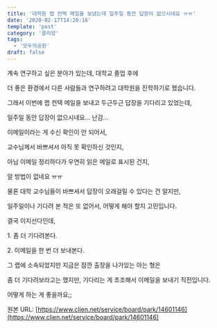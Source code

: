 ```yaml
---
title: '대학원 랩 컨택 메일을 보냈는데 일주일 동안 답장이 없으시네요 ㅠㅠ'
date: '2020-02-17T14:20:16'
template: 'post'
category: '클리앙'
tags: 
  - '모두의공원'
draft: false
---
```


계속 연구하고 싶은 분야가 있는데, 대학교 졸업 후에

더 좋은 환경에서 다른 사람들과 연구하려고 대학원을 진학하기로 했습니다.

  

그래서 이번에 랩 컨택 메일을 보내고 두근두근 답장을 기다리고 있었는데,

일주일 동안 답장이 없으시네요... 난감...

  

이메일이라는 게 수신 확인이 안 되어서, 

교수님께서 바쁘셔서 아직 못 확인하신 것인지, 

아님 이메일 정리하다가 우연히 읽은 메일로 표시된 건지,

알 방법이 없네요 ㅠㅠ

  

물론 대학 교수님들이 바쁘셔서 답장이 오래걸릴 수 있다는 건 알지만,

일주일이나 기다려 본 적은 또 없어서, 어떻게 해야 할지 고민입니다.

  

결국 이지선다인데,

1\. 좀 더 기다려본다. 

2\. 이메일을 한 번 더 보내본다.

  

그 랩에 소속되었지만 지금은 잠깐 출장을 나가있는 아는 형은

좀 더 기다려보라고는 했지만, 기다리는 게 초조해서 이메일을 보내기 직전입니다.

  

어떻게 하는 게 좋을까요;;

원본 URL: [https://www.clien.net/service/board/park/14601146](https://www.clien.net/service/board/park/14601146)